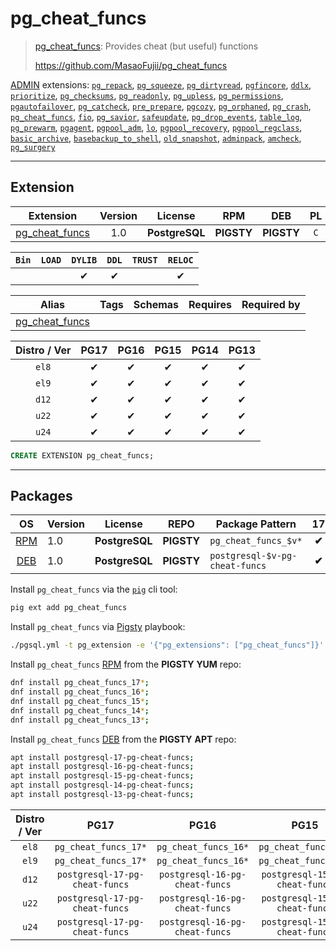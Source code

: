 # pg_cheat_funcs


> [pg_cheat_funcs](https://github.com/MasaoFujii/pg_cheat_funcs): Provides cheat (but useful) functions
>
> https://github.com/MasaoFujii/pg_cheat_funcs





[ADMIN](/admin) extensions: [`pg_repack`](/pg_repack), [`pg_squeeze`](/pg_squeeze), [`pg_dirtyread`](/pg_dirtyread), [`pgfincore`](/pgfincore), [`ddlx`](/ddlx), [`prioritize`](/prioritize), [`pg_checksums`](/pg_checksums), [`pg_readonly`](/pg_readonly), [`pg_upless`](/pg_upless), [`pg_permissions`](/pg_permissions), [`pgautofailover`](/pgautofailover), [`pg_catcheck`](/pg_catcheck), [`pre_prepare`](/pre_prepare), [`pgcozy`](/pgcozy), [`pg_orphaned`](/pg_orphaned), [`pg_crash`](/pg_crash), [`pg_cheat_funcs`](/pg_cheat_funcs), [`fio`](/fio), [`pg_savior`](/pg_savior), [`safeupdate`](/safeupdate), [`pg_drop_events`](/pg_drop_events), [`table_log`](/table_log), [`pg_prewarm`](/pg_prewarm), [`pgagent`](/pgagent), [`pgpool_adm`](/pgpool_adm), [`lo`](/lo), [`pgpool_recovery`](/pgpool_recovery), [`pgpool_regclass`](/pgpool_regclass), [`basic_archive`](/basic_archive), [`basebackup_to_shell`](/basebackup_to_shell), [`old_snapshot`](/old_snapshot), [`adminpack`](/adminpack), [`amcheck`](/amcheck), [`pg_surgery`](/pg_surgery)


-------
## Extension


| Extension | Version | License | RPM | DEB | PL |
|-----------|:-------:|:-------:|:---:|:---:|:--:|
| [pg_cheat_funcs](https://github.com/MasaoFujii/pg_cheat_funcs) | 1.0 | **<span class="tcblue">PostgreSQL</span>** | **<span class="tcwarn">PIGSTY</span>** | **<span class="tcwarn">PIGSTY</span>** | `C` |



| `Bin` | `LOAD` | `DYLIB` | `DDL` | `TRUST` | `RELOC` |
|:-----:|:------:|:-------:|:-----:|:-------:|:-------:|
|  |  | <span class="tcblue">✔</span> | <span class="tcblue">✔</span> |  | <span class="tcblue">✔</span> |



| Alias | Tags | Schemas | Requires | Required by |
|-------|------|---------|----------|-------------|
| [pg_cheat_funcs](/pg_cheat_funcs) |  |  |  |  |



| Distro / Ver | PG17 | PG16 | PG15 | PG14 | PG13 |
|:------------:|:----:|:----:|:----:|:----:|:----:|
| `el8` | <span class="tcblue">✔</span> | <span class="tcblue">✔</span> | <span class="tcblue">✔</span> | <span class="tcblue">✔</span> | <span class="tcblue">✔</span> |
| `el9` | <span class="tcblue">✔</span> | <span class="tcblue">✔</span> | <span class="tcblue">✔</span> | <span class="tcblue">✔</span> | <span class="tcblue">✔</span> |
| `d12` | <span class="tcblue">✔</span> | <span class="tcblue">✔</span> | <span class="tcblue">✔</span> | <span class="tcblue">✔</span> | <span class="tcblue">✔</span> |
| `u22` | <span class="tcblue">✔</span> | <span class="tcblue">✔</span> | <span class="tcblue">✔</span> | <span class="tcblue">✔</span> | <span class="tcblue">✔</span> |
| `u24` | <span class="tcblue">✔</span> | <span class="tcblue">✔</span> | <span class="tcblue">✔</span> | <span class="tcblue">✔</span> | <span class="tcblue">✔</span> |





```sql
CREATE EXTENSION pg_cheat_funcs;
```

-----------


## Packages


| OS | Version | License | REPO | Package Pattern | 17 | 16 | 15 | 14 | 13 | Dependency |
|:--:|---------|:-------:|:----:|-----------------|:--:|:--:|:--:|:--:|:--:|------------|
| [RPM](/rpm) | 1.0 | **<span class="tcblue">PostgreSQL</span>** | **<span class="tcwarn">PIGSTY</span>** | `pg_cheat_funcs_$v*` | **<span class="tcwarn">✔</span>** | **<span class="tcwarn">✔</span>** | **<span class="tcwarn">✔</span>** | **<span class="tcwarn">✔</span>** | **<span class="tcwarn">✔</span>** |  |
| [DEB](/deb) | 1.0 | **<span class="tcblue">PostgreSQL</span>** | **<span class="tcwarn">PIGSTY</span>** | `postgresql-$v-pg-cheat-funcs` | **<span class="tcwarn">✔</span>** | **<span class="tcwarn">✔</span>** | **<span class="tcwarn">✔</span>** | **<span class="tcwarn">✔</span>** | **<span class="tcwarn">✔</span>** |  |



Install `pg_cheat_funcs` via the [`pig`](https://github.com/pgsty/pig) cli tool:

```bash
pig ext add pg_cheat_funcs
```


Install `pg_cheat_funcs` via [Pigsty](https://pigsty.io/docs/pgext/usage/install/) playbook:

```bash
./pgsql.yml -t pg_extension -e '{"pg_extensions": ["pg_cheat_funcs"]}'
```


Install `pg_cheat_funcs` [RPM](/rpm) from the **<span class="tcwarn">PIGSTY</span>** **YUM** repo:

```bash
dnf install pg_cheat_funcs_17*;
dnf install pg_cheat_funcs_16*;
dnf install pg_cheat_funcs_15*;
dnf install pg_cheat_funcs_14*;
dnf install pg_cheat_funcs_13*;
```


Install `pg_cheat_funcs` [DEB](/deb) from the **<span class="tcwarn">PIGSTY</span>** **APT** repo:

```bash
apt install postgresql-17-pg-cheat-funcs;
apt install postgresql-16-pg-cheat-funcs;
apt install postgresql-15-pg-cheat-funcs;
apt install postgresql-14-pg-cheat-funcs;
apt install postgresql-13-pg-cheat-funcs;
```




| Distro / Ver | PG17 | PG16 | PG15 | PG14 | PG13 |
|:------------:|:----:|:----:|:----:|:----:|:----:|
| `el8` | `pg_cheat_funcs_17*` | `pg_cheat_funcs_16*` | `pg_cheat_funcs_15*` | `pg_cheat_funcs_14*` | `pg_cheat_funcs_13*` |
| `el9` | `pg_cheat_funcs_17*` | `pg_cheat_funcs_16*` | `pg_cheat_funcs_15*` | `pg_cheat_funcs_14*` | `pg_cheat_funcs_13*` |
| `d12` | `postgresql-17-pg-cheat-funcs` | `postgresql-16-pg-cheat-funcs` | `postgresql-15-pg-cheat-funcs` | `postgresql-14-pg-cheat-funcs` | `postgresql-13-pg-cheat-funcs` |
| `u22` | `postgresql-17-pg-cheat-funcs` | `postgresql-16-pg-cheat-funcs` | `postgresql-15-pg-cheat-funcs` | `postgresql-14-pg-cheat-funcs` | `postgresql-13-pg-cheat-funcs` |
| `u24` | `postgresql-17-pg-cheat-funcs` | `postgresql-16-pg-cheat-funcs` | `postgresql-15-pg-cheat-funcs` | `postgresql-14-pg-cheat-funcs` | `postgresql-13-pg-cheat-funcs` |





